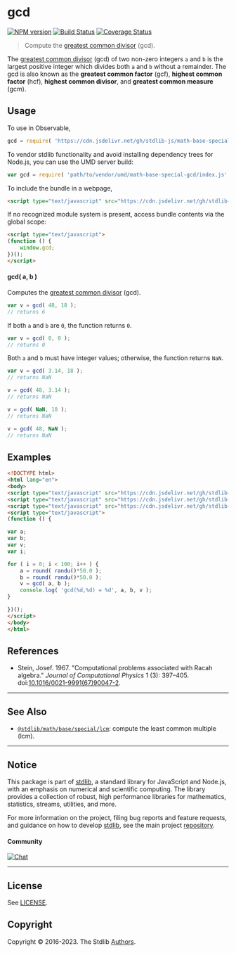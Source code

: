 <!--

@license Apache-2.0

Copyright (c) 2018 The Stdlib Authors.

Licensed under the Apache License, Version 2.0 (the "License");
you may not use this file except in compliance with the License.
You may obtain a copy of the License at

   http://www.apache.org/licenses/LICENSE-2.0

Unless required by applicable law or agreed to in writing, software
distributed under the License is distributed on an "AS IS" BASIS,
WITHOUT WARRANTIES OR CONDITIONS OF ANY KIND, either express or implied.
See the License for the specific language governing permissions and
limitations under the License.

-->

# gcd

[![NPM version][npm-image]][npm-url] [![Build Status][test-image]][test-url] [![Coverage Status][coverage-image]][coverage-url] <!-- [![dependencies][dependencies-image]][dependencies-url] -->

> Compute the [greatest common divisor][gcd] (gcd).

<!-- Section to include introductory text. Make sure to keep an empty line after the intro `section` element and another before the `/section` close. -->

<section class="intro">

The [greatest common divisor][gcd] (gcd) of two non-zero integers `a` and `b` is the largest positive integer which divides both `a` and `b` without a remainder. The gcd is also known as the **greatest common factor** (gcf), **highest common factor** (hcf), **highest common divisor**, and **greatest common measure** (gcm).

</section>

<!-- /.intro -->

<!-- Package usage documentation. -->



<section class="usage">

## Usage

To use in Observable,

```javascript
gcd = require( 'https://cdn.jsdelivr.net/gh/stdlib-js/math-base-special-gcd@umd/browser.js' )
```

To vendor stdlib functionality and avoid installing dependency trees for Node.js, you can use the UMD server build:

```javascript
var gcd = require( 'path/to/vendor/umd/math-base-special-gcd/index.js' )
```

To include the bundle in a webpage,

```html
<script type="text/javascript" src="https://cdn.jsdelivr.net/gh/stdlib-js/math-base-special-gcd@umd/browser.js"></script>
```

If no recognized module system is present, access bundle contents via the global scope:

```html
<script type="text/javascript">
(function () {
    window.gcd;
})();
</script>
```

#### gcd( a, b )

Computes the [greatest common divisor][gcd] (gcd).

```javascript
var v = gcd( 48, 18 );
// returns 6
```

If both `a` and `b` are `0`, the function returns `0`.

```javascript
var v = gcd( 0, 0 );
// returns 0
```

Both `a` and `b` must have integer values; otherwise, the function returns `NaN`.

```javascript
var v = gcd( 3.14, 18 );
// returns NaN

v = gcd( 48, 3.14 );
// returns NaN

v = gcd( NaN, 18 );
// returns NaN

v = gcd( 48, NaN );
// returns NaN
```

</section>

<!-- /.usage -->

<!-- Package usage notes. Make sure to keep an empty line after the `section` element and another before the `/section` close. -->

<section class="notes">

</section>

<!-- /.notes -->

<!-- Package usage examples. -->

<section class="examples">

## Examples

<!-- eslint no-undef: "error" -->

```html
<!DOCTYPE html>
<html lang="en">
<body>
<script type="text/javascript" src="https://cdn.jsdelivr.net/gh/stdlib-js/random-base-randu@umd/browser.js"></script>
<script type="text/javascript" src="https://cdn.jsdelivr.net/gh/stdlib-js/math-base-special-round@umd/browser.js"></script>
<script type="text/javascript" src="https://cdn.jsdelivr.net/gh/stdlib-js/math-base-special-gcd@umd/browser.js"></script>
<script type="text/javascript">
(function () {

var a;
var b;
var v;
var i;

for ( i = 0; i < 100; i++ ) {
    a = round( randu()*50.0 );
    b = round( randu()*50.0 );
    v = gcd( a, b );
    console.log( 'gcd(%d,%d) = %d', a, b, v );
}

})();
</script>
</body>
</html>
```

</section>

<!-- /.examples -->

<!-- Section to include cited references. If references are included, add a horizontal rule *before* the section. Make sure to keep an empty line after the `section` element and another before the `/section` close. -->

<section class="references">

## References

-   Stein, Josef. 1967. "Computational problems associated with Racah algebra." _Journal of Computational Physics_ 1 (3): 397–405. doi:[10.1016/0021-9991(67)90047-2][@stein:1967].

</section>

<!-- /.references -->

<!-- Section for related `stdlib` packages. Do not manually edit this section, as it is automatically populated. -->

<section class="related">

* * *

## See Also

-   <span class="package-name">[`@stdlib/math/base/special/lcm`][@stdlib/math/base/special/lcm]</span><span class="delimiter">: </span><span class="description">compute the least common multiple (lcm).</span>

</section>

<!-- /.related -->

<!-- Section for all links. Make sure to keep an empty line after the `section` element and another before the `/section` close. -->


<section class="main-repo" >

* * *

## Notice

This package is part of [stdlib][stdlib], a standard library for JavaScript and Node.js, with an emphasis on numerical and scientific computing. The library provides a collection of robust, high performance libraries for mathematics, statistics, streams, utilities, and more.

For more information on the project, filing bug reports and feature requests, and guidance on how to develop [stdlib][stdlib], see the main project [repository][stdlib].

#### Community

[![Chat][chat-image]][chat-url]

---

## License

See [LICENSE][stdlib-license].


## Copyright

Copyright &copy; 2016-2023. The Stdlib [Authors][stdlib-authors].

</section>

<!-- /.stdlib -->

<!-- Section for all links. Make sure to keep an empty line after the `section` element and another before the `/section` close. -->

<section class="links">

[npm-image]: http://img.shields.io/npm/v/@stdlib/math-base-special-gcd.svg
[npm-url]: https://npmjs.org/package/@stdlib/math-base-special-gcd

[test-image]: https://github.com/stdlib-js/math-base-special-gcd/actions/workflows/test.yml/badge.svg?branch=main
[test-url]: https://github.com/stdlib-js/math-base-special-gcd/actions/workflows/test.yml?query=branch:main

[coverage-image]: https://img.shields.io/codecov/c/github/stdlib-js/math-base-special-gcd/main.svg
[coverage-url]: https://codecov.io/github/stdlib-js/math-base-special-gcd?branch=main

<!--

[dependencies-image]: https://img.shields.io/david/stdlib-js/math-base-special-gcd.svg
[dependencies-url]: https://david-dm.org/stdlib-js/math-base-special-gcd/main

-->

[chat-image]: https://img.shields.io/gitter/room/stdlib-js/stdlib.svg
[chat-url]: https://gitter.im/stdlib-js/stdlib/

[stdlib]: https://github.com/stdlib-js/stdlib

[stdlib-authors]: https://github.com/stdlib-js/stdlib/graphs/contributors

[umd]: https://github.com/umdjs/umd
[es-module]: https://developer.mozilla.org/en-US/docs/Web/JavaScript/Guide/Modules

[deno-url]: https://github.com/stdlib-js/math-base-special-gcd/tree/deno
[umd-url]: https://github.com/stdlib-js/math-base-special-gcd/tree/umd
[esm-url]: https://github.com/stdlib-js/math-base-special-gcd/tree/esm
[branches-url]: https://github.com/stdlib-js/math-base-special-gcd/blob/main/branches.md

[stdlib-license]: https://raw.githubusercontent.com/stdlib-js/math-base-special-gcd/main/LICENSE

[gcd]: https://en.wikipedia.org/wiki/Greatest_common_divisor

[@stein:1967]: https://doi.org/10.1016/0021-9991(67)90047-2

<!-- <related-links> -->

[@stdlib/math/base/special/lcm]: https://github.com/stdlib-js/math-base-special-lcm/tree/umd

<!-- </related-links> -->

</section>

<!-- /.links -->
